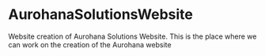 # AurohanaSolutionsWebsite
Website creation of Aurohana Solutions Website. This is the place where we can work on the creation of the Aurohana website
